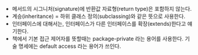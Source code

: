 * 메서드의 시그니처(signature)에 반환값 자료형(return type)은 포함하지 않는다.
* 계승(inheritance) = 하위 클래스 정의(subclassing)와 같은 뜻으로 사용한다.
* 인터페이스에 대해서는, 인터페이스가 다른 인터페이스를 확장(extends)한다고 얘기한다.
* 책에서 기본 접근 제어자를 뜻할때는 package-private 라는 용어를 사용한다. 기술 명세에는 default access 라는 용어가 쓰인다.
